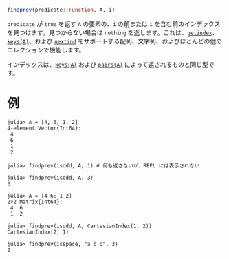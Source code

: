 ```julia
findprev(predicate::Function, A, i)
```

`predicate` が `true` を返す `A` の要素の、`i` の前または `i` を含む前のインデックスを見つけます。見つからない場合は `nothing` を返します。これは、[`getindex`](@ref)、[`keys(A)`](@ref)、および [`nextind`](@ref) をサポートする配列、文字列、およびほとんどの他のコレクションで機能します。

インデックスは、[`keys(A)`](@ref) および [`pairs(A)`](@ref) によって返されるものと同じ型です。

# 例

```jldoctest
julia> A = [4, 6, 1, 2]
4-element Vector{Int64}:
 4
 6
 1
 2

julia> findprev(isodd, A, 1) # 何も返さないが、REPL には表示されない

julia> findprev(isodd, A, 3)
3

julia> A = [4 6; 1 2]
2×2 Matrix{Int64}:
 4  6
 1  2

julia> findprev(isodd, A, CartesianIndex(1, 2))
CartesianIndex(2, 1)

julia> findprev(isspace, "a b c", 3)
2
```
